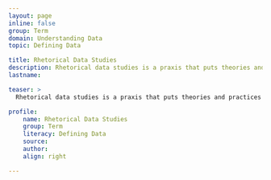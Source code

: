```yaml
---
layout: page
inline: false
group: Term
domain: Understanding Data
topic: Defining Data

title: Rhetorical Data Studies
description: Rhetorical data studies is a praxis that puts theories and practices from rhetorical studies into conversation with data feminism, critical data studies, and the black digital humanities to identify, interrogate, and communicate the intersectional dimensions of data, rhetoric, and power.
lastname: 

teaser: >
  Rhetorical data studies is a praxis that puts theories and practices from rhetorical studies into conversation with data feminism, critical data studies, and the black digital humanities to identify, interrogate, and communicate the intersectional dimensions of data, rhetoric, and power.

profile:
    name: Rhetorical Data Studies
    group: Term
    literacy: Defining Data
    source: 
    author: 
    align: right

---
```

